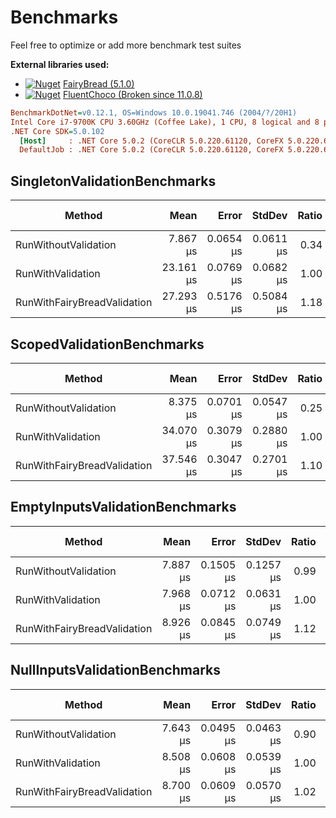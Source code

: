 # Benchmarks

Feel free to optimize or add more benchmark test suites

**External libraries used:**

- [![Nuget](https://img.shields.io/nuget/v/FairyBread.svg)](https://www.nuget.org/packages/FairyBread) [FairyBread (5.1.0)](https://github.com/benmccallum/fairybread)
- [![Nuget](https://img.shields.io/nuget/v/FluentChoco.svg)](https://www.nuget.org/packages/FluentChoco) [FluentChoco (Broken since 11.0.8)](https://github.com/dalrankov/FluentChoco)

```ini
BenchmarkDotNet=v0.12.1, OS=Windows 10.0.19041.746 (2004/?/20H1)
Intel Core i7-9700K CPU 3.60GHz (Coffee Lake), 1 CPU, 8 logical and 8 physical cores
.NET Core SDK=5.0.102
  [Host]     : .NET Core 5.0.2 (CoreCLR 5.0.220.61120, CoreFX 5.0.220.61120), X64 RyuJIT
  DefaultJob : .NET Core 5.0.2 (CoreCLR 5.0.220.61120, CoreFX 5.0.220.61120), X64 RyuJIT
```

## SingletonValidationBenchmarks

|                      Method |      Mean |     Error |    StdDev | Ratio | RatioSD |  Gen 0 |  Gen 1 | Gen 2 | Allocated |
|---------------------------- |----------:|----------:|----------:|------:|--------:|-------:|-------:|------:|----------:|
|        RunWithoutValidation |  7.867 μs | 0.0654 μs | 0.0611 μs |  0.34 |    0.00 | 1.2512 | 0.0153 |     - |   7.66 KB |
|           RunWithValidation | 23.161 μs | 0.0769 μs | 0.0682 μs |  1.00 |    0.00 | 1.7090 | 0.0305 |     - |  10.44 KB |
| RunWithFairyBreadValidation | 27.293 μs | 0.5176 μs | 0.5084 μs |  1.18 |    0.02 | 1.8616 | 0.0305 |     - |   11.5 KB |

## ScopedValidationBenchmarks

|                      Method |      Mean |     Error |    StdDev | Ratio |  Gen 0 |  Gen 1 | Gen 2 | Allocated |
|---------------------------- |----------:|----------:|----------:|------:|-------:|-------:|------:|----------:|
|        RunWithoutValidation |  8.375 μs | 0.0701 μs | 0.0547 μs |  0.25 | 1.2512 | 0.0153 |     - |   7.66 KB |
|           RunWithValidation | 34.070 μs | 0.3079 μs | 0.2880 μs |  1.00 | 2.0752 | 0.0610 |     - |  12.67 KB |
| RunWithFairyBreadValidation | 37.546 μs | 0.3047 μs | 0.2701 μs |  1.10 | 2.6245 | 0.0610 |     - |  16.23 KB |

## EmptyInputsValidationBenchmarks

|                      Method |     Mean |     Error |    StdDev | Ratio | RatioSD |  Gen 0 |  Gen 1 | Gen 2 | Allocated |
|---------------------------- |---------:|----------:|----------:|------:|--------:|-------:|-------:|------:|----------:|
|        RunWithoutValidation | 7.887 μs | 0.1505 μs | 0.1257 μs |  0.99 |    0.02 | 1.2512 | 0.0153 |     - |   7.64 KB |
|           RunWithValidation | 7.968 μs | 0.0712 μs | 0.0631 μs |  1.00 |    0.00 | 1.2512 | 0.0153 |     - |   7.64 KB |
| RunWithFairyBreadValidation | 8.926 μs | 0.0845 μs | 0.0749 μs |  1.12 |    0.01 | 1.2970 | 0.0153 |     - |   7.93 KB |

## NullInputsValidationBenchmarks

|                      Method |     Mean |     Error |    StdDev | Ratio |  Gen 0 |  Gen 1 | Gen 2 | Allocated |
|---------------------------- |---------:|----------:|----------:|------:|-------:|-------:|------:|----------:|
|        RunWithoutValidation | 7.643 μs | 0.0495 μs | 0.0463 μs |  0.90 | 1.2512 | 0.0153 |     - |   7.65 KB |
|           RunWithValidation | 8.508 μs | 0.0608 μs | 0.0539 μs |  1.00 | 1.2512 | 0.0153 |     - |   7.65 KB |
| RunWithFairyBreadValidation | 8.700 μs | 0.0609 μs | 0.0570 μs |  1.02 | 1.2970 | 0.0153 |     - |   7.94 KB |
